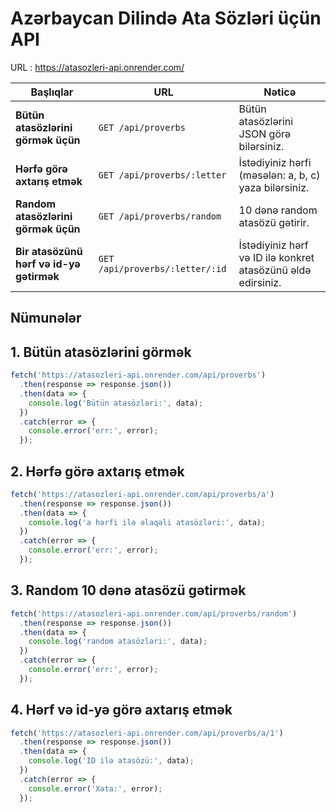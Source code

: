 # Azərbaycan Dilində Ata Sözləri üçün API
URL : https://atasozleri-api.onrender.com/ 

| Başlıqlar                                          | URL                                   | Nəticə                                                       |
| -------------------------------------------------- | ------------------------------------- | ------------------------------------------------------------ |
| **Bütün atasözlərini görmək üçün**                  | `GET /api/proverbs`                   | Bütün atasözlərini JSON görə bilərsiniz.                |
| **Hərfə görə axtarış etmək**          | `GET /api/proverbs/:letter`           | İstədiyiniz hərfi (məsələn: a, b, c) yaza bilərsiniz.              |
| **Random atasözlərini görmək üçün**                 | `GET /api/proverbs/random`            | 10 dənə random  atasözü gətirir.                          |
| **Bir atasözünü hərf  və id-yə gətirmək**                | `GET /api/proverbs/:letter/:id`       | İstədiyiniz hərf və ID ilə konkret atasözünü əldə edirsiniz. |

## Nümunələr

## 1. Bütün atasözlərini görmək
```javascript
fetch('https://atasozleri-api.onrender.com/api/proverbs')
  .then(response => response.json())
  .then(data => {
    console.log('Bütün atasözləri:', data);
  })
  .catch(error => {
    console.error('err:', error);
  });
```
## 2. Hərfə görə axtarış etmək
```javascript
fetch('https://atasozleri-api.onrender.com/api/proverbs/a')
  .then(response => response.json())
  .then(data => {
    console.log('a hərfi ilə əlaqəli atasözləri:', data);
  })
  .catch(error => {
    console.error('err:', error);
  });
```
## 3. Random 10 dənə atasözü gətirmək
```javascript
fetch('https://atasozleri-api.onrender.com/api/proverbs/random')
  .then(response => response.json())
  .then(data => {
    console.log('random atasözləri:', data);
  })
  .catch(error => {
    console.error('err:', error);
  });
```
## 4. Hərf və id-yə görə axtarış etmək
```javascript
fetch('https://atasozleri-api.onrender.com/api/proverbs/a/1')
  .then(response => response.json())
  .then(data => {
    console.log('ID ilə atasözü:', data);
  })
  .catch(error => {
    console.error('Xəta:', error);
  });
```
